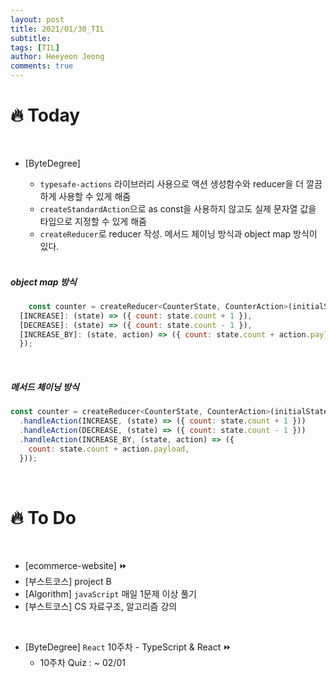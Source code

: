 ```yaml
---
layout: post
title: 2021/01/30_TIL
subtitle:
tags: [TIL]
author: Heeyeon Jeong
comments: true
---
```


# 🔥 Today

<br>

- [ByteDegree]

  - `typesafe-actions` 라이브러리 사용으로 액션 생성함수와 reducer을 더 깔끔하게 사용할 수 있게 해줌
  - `createStandardAction`으로 as const을 사용하지 않고도 실제 문자열 값을 타입으로 지정할 수 있게 해줌
  - `createReducer`로 reducer 작성. 메서드 체이닝 방식과 object map 방식이 있다.

  <br>

##### object map 방식

```javascript
    const counter = createReducer<CounterState, CounterAction>(initialState, {
  [INCREASE]: (state) => ({ count: state.count + 1 }),
  [DECREASE]: (state) => ({ count: state.count - 1 }),
  [INCREASE_BY]: (state, action) => ({ count: state.count + action.payload }),
  });
```

  <br>

##### 메서드 체이닝 방식

```javascript
const counter = createReducer<CounterState, CounterAction>(initialState)
  .handleAction(INCREASE, (state) => ({ count: state.count + 1 }))
  .handleAction(DECREASE, (state) => ({ count: state.count - 1 }))
  .handleAction(INCREASE_BY, (state, action) => ({
    count: state.count + action.payload,
  }));
```

<br>

# 🔥 To Do

<br>

- [ecommerce-website] ⏩
- [부스트코스] project B
- [Algorithm] `javaScript` 매일 1문제 이상 풀기
- [부스트코스] CS 자료구조, 알고리즘 강의

<br>

- [ByteDegree] `React` 10주차 - TypeScript & React ⏩
  - 10주차 Quiz : ~ 02/01
